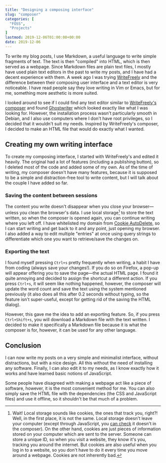 ```yaml
---
title: "Designing a composing interface"
slug: "composer"
categories: [
  "FOSS",
  "Projects"
]
lastmod: 2019-12-06T01:00:00+00:00
date: 2019-12-06
---
```


To write my blog posts, I use Markdown, a useful language to write simple
fragments of text. The text is then "compiled" into HTML, which is then served
as a webpage. Since Markdown files are plain text files, I mostly have used
plain text editors in the past to write my posts, and I have had a decent
experience with them. A week ago I was trying [WriteFreely][wf] and the
difference between their composing user interface and a text editor is very
noticeable. I have read people say they love writing in Vim or Emacs, but for
me, something more aesthetic is more suited.

I looked around to see if I could find any text editor similar to [WriteFreely's
composer][wfc] and found [Ghostwriter][gr] which looked exactly like what I was
looking for. However, the installation process wasn't particularly smooth in
Debian, and I also use computers where I don't have root privileges, so I
decided that it wouldn't suit my needs. Inspired by WriteFreely's composer, I
decided to make an HTML file that would do exactly what I wanted.

## Creating my own writing interface

To create my composing interface, I started with WriteFreely's and edited it
heavily. The original had a lot of features (including a publishing button), so
I deleted most of the code and added some of my own. As of the time of writing,
my composer doesn't have many features, because it is supposed to be a simple
and distraction-free tool to write content, but I will talk about the couple I
have added so far.

### Saving the content between sessions

The content you write doesn't disappear when you close your browser—unless you
clean the browser's data. I use local storage[^ls] to store the text written, so
when the composer is opened again, you can continue writing where you left off.
I have whitelisted my domain from [Cookie AutoDelete][cad], so I can start
writing and get back to it and any point, just opening my browser. I also added
a way to edit multiple "entries" at once using query strings to differentiate
which one you want to retrieve/save the changes on.

[^ls]: Wait! Local storage sounds like cookies, the ones that track you, right?!
  Well, in the first place, it is not the same. Local storage doesn't leave your
  computer (except through JavaScript, you [can check][jswl] it doesn't in the
  composer). On the other hand, cookies are just pieces of information stored on
  your computer which are sent to the server. Someone can store a unique ID, so
  when you visit a website, they know it's you, tracking you around the
  internet. But cookies are also useful when you log in to a website, so you
  don't have to do it every time you move around a webpage. Cookies are not
  inherently bad.

### Exporting the text

I found myself pressing `Ctrl+s` pretty frequently when writing, a habit I have
from coding (always save your changes!). If you do so on Firefox, a pop-up will
appear offering you to save the page—the actual HTML page. I found it quite
annoying and decided to assign the shortcut a different action. If you press
`Ctrl+s`, it will seem like nothing happened, however, the composer will update
the word count and save the text using the system mentioned previously (it also
does all this after 0.2 seconds without typing, so the feature isn't
super-useful, except for getting rid of the saving the HTML dialog).

However, this gave me the idea to add an exporting feature. So, if you press
`Ctrl+Shift+s`, you will download a Markdown file with the text written. I
decided to make it specifically a Markdown file because it is what the composer
is for, however, it can be used for any other language.

## Conclusion

I can now write my posts on a very simple and minimalist interface, without
distractions, but with a nice design. All this without the need of installing
any software. Finally, I can also edit it to my needs, as I know exactly how it
works and have learned basic notions of JavaScript.

Some people have disagreed with making a webpage act like a piece of software,
however, it is the most convenient method for me. You can also simply save the
HTML file with the dependencies (the CSS and JavaScript files) and use it
offline, so it shouldn't be that much of a problem.


[wf]: <https://writefreely.org/> "WriteFreely"
[wfc]: <https://write.as/new> "New Post — Write.as"
[gr]: <https://github.com/wereturtle/ghostwriter> "Ghostwriter — GitHub"
[cad]: <https://github.com/Cookie-AutoDelete/Cookie-AutoDelete> "Cookie AutoDelete"
[jswl]: </jsweblabels/> "JavaScript Web Labels — Oscar Benedito"
